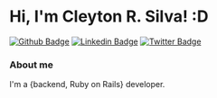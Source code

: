 # Hi, I'm Cleyton R. Silva! :D

[![Github Badge](https://img.shields.io/badge/-Github-000?style=flat-square&logo=Github&logoColor=white&link=https://github.com/rcleyton)](https://github.com/rcleyton)
[![Linkedin Badge](https://img.shields.io/badge/-LinkedIn-blue?style=flat-square&logo=Linkedin&logoColor=white&link=https://www.linkedin.com/in/cleytonrsilva/)](https://www.linkedin.com/in/cleytonrsilva/)
[![Twitter Badge](https://img.shields.io/badge/-Twitter-1ca0f1?style=flat-square&labelColor=1ca0f1&logo=twitter&logoColor=white&link=https://twitter.com/r7cleyton)](https://twitter.com/r7cleyton)

### About me
I'm a {backend, Ruby on Rails} developer.
